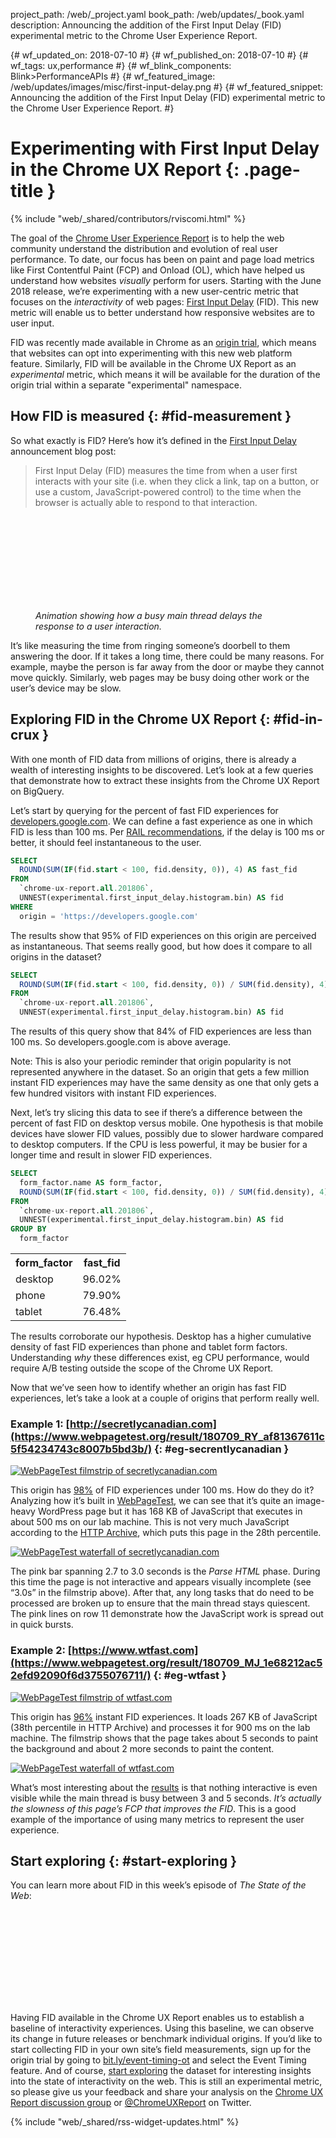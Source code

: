 project_path: /web/_project.yaml book_path: /web/updates/_book.yaml description: Announcing the addition of the First Input Delay (FID) experimental metric to the Chrome User Experience Report.

{# wf_updated_on: 2018-07-10 #} {# wf_published_on: 2018-07-10 #} {# wf_tags: ux,performance #} {# wf_blink_components: Blink>PerformanceAPIs #} {# wf_featured_image: /web/updates/images/misc/first-input-delay.png #} {# wf_featured_snippet: Announcing the addition of the First Input Delay (FID) experimental metric to the Chrome User Experience Report. #}

# Experimenting with First Input Delay in the Chrome UX Report {: .page-title }

{% include "web/_shared/contributors/rviscomi.html" %}

The goal of the [Chrome User Experience Report](/web/tools/chrome-user-experience-report/) is to help the web community understand the distribution and evolution of real user performance. To date, our focus has been on paint and page load metrics like First Contentful Paint (FCP) and Onload (OL), which have helped us understand how websites *visually* perform for users. Starting with the June 2018 release, we’re experimenting with a new user-centric metric that focuses on the *interactivity* of web pages: [First Input Delay](https://github.com/WICG/event-timing) (FID). This new metric will enable us to better understand how responsive websites are to user input.

FID was recently made available in Chrome as an [origin trial](https://github.com/GoogleChrome/OriginTrials/blob/gh-pages/developer-guide.md), which means that websites can opt into experimenting with this new web platform feature. Similarly, FID will be available in the Chrome UX Report as an *experimental* metric, which means it will be available for the duration of the origin trial within a separate "experimental" namespace.

## How FID is measured {: #fid-measurement }

So what exactly is FID? Here’s how it’s defined in the [First Input Delay](/web/updates/2018/05/first-input-delay) announcement blog post:

> First Input Delay (FID) measures the time from when a user first interacts with your site (i.e. when they click a link, tap on a button, or use a custom, JavaScript-powered control) to the time when the browser is actually able to respond to that interaction.

<figure>
    <div class="video-wrapper-full-width">
        <iframe class="devsite-embedded-youtube-video" data-video-id="5mo8JfIi3HI" frameborder="0" allow="autoplay; encrypted-media" allowfullscreen>
        </iframe>
    </div>
    <figcaption class="clearfix align-center">
        <i>
            Animation showing how a busy main thread delays the response to a 
            user interaction.
        </i>
    </figcaption>
</figure>

It’s like measuring the time from ringing someone’s doorbell to them answering the door. If it takes a long time, there could be many reasons. For example, maybe the person is far away from the door or maybe they cannot move quickly. Similarly, web pages may be busy doing other work or the user’s device may be slow.

<div class="clearfix"></div>

## Exploring FID in the Chrome UX Report {: #fid-in-crux }

With one month of FID data from millions of origins, there is already a wealth of interesting insights to be discovered. Let’s look at a few queries that demonstrate how to extract these insights from the Chrome UX Report on BigQuery.

Let’s start by querying for the percent of fast FID experiences for [developers.google.com](/). We can define a fast experience as one in which FID is less than 100 ms. Per [RAIL recommendations](/web/fundamentals/performance/rail#ux), if the delay is 100 ms or better, it should feel instantaneous to the user.

```sql
SELECT
  ROUND(SUM(IF(fid.start < 100, fid.density, 0)), 4) AS fast_fid
FROM
  `chrome-ux-report.all.201806`,
  UNNEST(experimental.first_input_delay.histogram.bin) AS fid
WHERE
  origin = 'https://developers.google.com'
```

The results show that 95% of FID experiences on this origin are perceived as instantaneous. That seems really good, but how does it compare to all origins in the dataset?

```sql
SELECT
  ROUND(SUM(IF(fid.start < 100, fid.density, 0)) / SUM(fid.density), 4) AS fast_fid
FROM
  `chrome-ux-report.all.201806`,
  UNNEST(experimental.first_input_delay.histogram.bin) AS fid
```

The results of this query show that 84% of FID experiences are less than 100 ms. So developers.google.com is above average.

Note: This is also your periodic reminder that origin popularity is not represented anywhere in the dataset. So an origin that gets a few million instant FID experiences may have the same density as one that only gets a few hundred visitors with instant FID experiences.

Next, let’s try slicing this data to see if there’s a difference between the percent of fast FID on desktop versus mobile. One hypothesis is that mobile devices have slower FID values, possibly due to slower hardware compared to desktop computers. If the CPU is less powerful, it may be busier for a longer time and result in slower FID experiences.

```sql
SELECT
  form_factor.name AS form_factor,
  ROUND(SUM(IF(fid.start < 100, fid.density, 0)) / SUM(fid.density), 4) AS fast_fid
FROM
  `chrome-ux-report.all.201806`,
  UNNEST(experimental.first_input_delay.histogram.bin) AS fid
GROUP BY
  form_factor
```

<table>
  <tr>
    <th>form_factor</th>
    <th>fast_fid</th>
  </tr>
  <tr>
    <td>desktop</td>
    <td>96.02%</td>
  </tr>
  <tr>
    <td>phone</td>
    <td>79.90%</td>
  </tr>
  <tr>
    <td>tablet</td>
    <td>76.48%</td>
  </tr>
</table>

The results corroborate our hypothesis. Desktop has a higher cumulative density of fast FID experiences than phone and tablet form factors. Understanding *why* these differences exist, eg CPU performance, would require A/B testing outside the scope of the Chrome UX Report.

Now that we’ve seen how to identify whether an origin has fast FID experiences, let’s take a look at a couple of origins that perform really well.

### Example 1: [http://secretlycanadian.com](https://www.webpagetest.org/result/180709_RY_af81367611c5f54234743c8007b5bd3b/) {: #eg-secrentlycanadian }

<a href="https://www.webpagetest.org/video/compare.php?tests=180709_RY_af81367611c5f54234743c8007b5bd3b-r%3A1-c%3A0&thumbSize=200&ival=1000&end=visual">
  <img src="/web/updates/images/misc/fid-secretlycanadian-filmstrip.png" 
    alt="WebPageTest filmstrip of secretlycanadian.com">
</a>

This origin has [98%](https://bigquery.cloud.google.com/savedquery/920398604589:acd2cc3aca234853a2b7cc81a65c4714) of FID experiences under 100 ms. How do they do it? Analyzing how it’s built in [WebPageTest](https://www.webpagetest.org/result/180703_KR_4f7f792405dc77d162766a9e70267309/3/details/#waterfall_view_step1), we can see that it’s quite an image-heavy WordPress page but it has 168 KB of JavaScript that executes in about 500 ms on our lab machine. This is not very much JavaScript according to the [HTTP Archive](https://httparchive.org/reports/page-weight?start=2018_06_15&wptid=180709_RY_af81367611c5f54234743c8007b5bd3b#bytesJs), which puts this page in the 28th percentile.

<a href="https://www.webpagetest.org/result/180709_RY_af81367611c5f54234743c8007b5bd3b/1/details">
  <img src="/web/updates/images/misc/fid-secretlycanadian-waterfall.png" 
    alt="WebPageTest waterfall of secretlycanadian.com">
</a>

The pink bar spanning 2.7 to 3.0 seconds is the *Parse HTML* phase. During this time the page is not interactive and appears visually incomplete (see “3.0s” in the filmstrip above). After that, any long tasks that do need to be processed are broken up to ensure that the main thread stays quiescent. The pink lines on row 11 demonstrate how the JavaScript work is spread out in quick bursts.

### Example 2: [https://www.wtfast.com](https://www.webpagetest.org/result/180709_MJ_1e68212ac52efd92090f6d3755076711/) {: #eg-wtfast }

<a href="https://www.webpagetest.org/video/compare.php?tests=180709_MJ_1e68212ac52efd92090f6d3755076711-r%3A1-c%3A0&thumbSize=200&ival=1000&end=visual">
  <img src="/web/updates/images/misc/fid-wtfast-filmstrip.png" 
    alt="WebPageTest filmstrip of wtfast.com">
</a>

This origin has [96%](https://bigquery.cloud.google.com/savedquery/920398604589:f0c3398ab01b40b49069ddac9d5a4549) instant FID experiences. It loads 267 KB of JavaScript (38th percentile in HTTP Archive) and processes it for 900 ms on the lab machine. The filmstrip shows that the page takes about 5 seconds to paint the background and about 2 more seconds to paint the content.

<a href="https://www.webpagetest.org/result/180709_MJ_1e68212ac52efd92090f6d3755076711/3/details">
  <img src="/web/updates/images/misc/fid-wtfast-waterfall.png" 
    alt="WebPageTest waterfall of wtfast.com">
</a>

What’s most interesting about the [results](https://www.webpagetest.org/result/180709_MJ_1e68212ac52efd92090f6d3755076711/3/details) is that nothing interactive is even visible while the main thread is busy between 3 and 5 seconds. *It’s actually the slowness of this page’s FCP that improves the FID*. This is a good example of the importance of using many metrics to represent the user experience.

## Start exploring {: #start-exploring }

You can learn more about FID in this week’s episode of *The State of the Web*:

<div class="video-wrapper-full-width">
    <iframe class="devsite-embedded-youtube-video" data-video-id="ULU-4-ApcjM" frameborder="0" allow="autoplay; encrypted-media" allowfullscreen>
    </iframe>
</div>

Having FID available in the Chrome UX Report enables us to establish a baseline of interactivity experiences. Using this baseline, we can observe its change in future releases or benchmark individual origins. If you’d like to start collecting FID in your own site’s field measurements, sign up for the origin trial by going to [bit.ly/event-timing-ot](http://bit.ly/event-timing-ot) and select the Event Timing feature. And of course, [start exploring](/web/tools/chrome-user-experience-report/getting-started) the dataset for interesting insights into the state of interactivity on the web. This is still an experimental metric, so please give us your feedback and share your analysis on the [Chrome UX Report discussion group](https://groups.google.com/a/chromium.org/forum/#!forum/chrome-ux-report) or [@ChromeUXReport](https://twitter.com/ChromeUXReport) on Twitter.

{% include "web/_shared/rss-widget-updates.html" %}